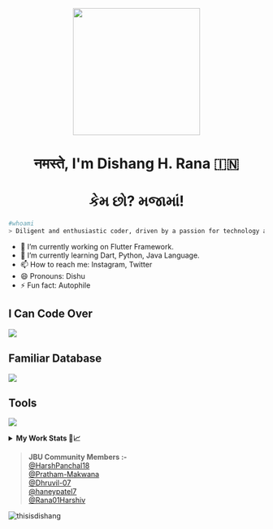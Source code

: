 <p align="center">
  <img src="https://github.com/thisisdishang/thisisdishang/assets/91554337/bd119281-011b-41bb-a008-32fcca7ed75c" height="250"/>
</p>

### <h1 align='center'>नमस्ते, I'm Dishang H. Rana 🇮🇳</h1>
### <h1 align='center'>કેમ છો? મજામાં!</h1>

```bash
#whoami  
> Diligent and enthusiastic coder, driven by a passion for technology and a desire to push the boundaries of innovation and ready for team collaboration. 
```
- 🔭 I’m currently working on Flutter Framework.
- 🌱 I’m currently learning Dart, Python, Java Language.
- 📫 How to reach me: Instagram, Twitter
- 😄 Pronouns: Dishu
- ⚡ Fun fact: Autophile

<!-- >  **I can code over** <br/>
<img src='https://cdn.icon-icons.com/icons2/2108/PNG/512/flutter_icon_130936.png' width='32px'> <img src='https://pbs.twimg.com/profile_images/993555605078994945/Yr-pWI4G.jpg' width='32px'> <img src='https://s3.dualstack.us-east-2.amazonaws.com/pythondotorg-assets/media/community/logos/python-logo-only.png' width='26px'>  <img src='https://logodix.com/logo/1769993.jpg' width='32px'> <img src='https://logodix.com/logo/2122129.png' width='32px'>-->

## I Can Code Over
<p align="left">
  <a href="https://skillicons.dev">
    <img src="https://skillicons.dev/icons?perline=7&i=c,cpp,dart,py,php,java,dotnet" />
  </a>
</p>

## Familiar Database
<p align="left">
  <a href="https://skillicons.dev">
    <img src="https://skillicons.dev/icons?perline=6&i=mysql,sqlite,firebase" />
  </a>
</p>

## Tools
<p align="left">
  <a href="https://skillicons.dev">
    <img src="https://skillicons.dev/icons?perline=7&i=git,github,androidstudio,idea,gradle,anaconda,bash,vscode,visualstudio,flutter,flask,bootstrap" />
  </a>
</p>


<details>
  <summary><b>My Work Stats 👤📈</b></summary>
  
## 💳 GitHub Profile Summary Card
<p align="center">
  <img src="https://github-profile-summary-cards.vercel.app/api/cards/profile-details?username=thisisdishang&theme=chartreuse_dark"/>
</p>
  
## 📟 GitHub Stats
<p align="center">
  <img src="https://github-profile-summary-cards.vercel.app/api/cards/repos-per-language?username=thisisdishang&theme=github_dark"/>
  <img src="https://github-profile-summary-cards.vercel.app/api/cards/most-commit-language?username=thisisdishang&theme=github_dark"/>
</p>
  
<p align="center">
  <img width="46%" src="https://github-readme-stats.vercel.app/api?username=thisisdishang&show_icons=true&theme=midnight-purple" />&nbsp;
  <img width="49%" src="https://github-readme-streak-stats.herokuapp.com/?user=thisisdishang&theme=chartreuse-dark" />
</p>
  
<p align="center">
  <img width="46%" src=https://github-readme-stats.vercel.app/api/top-langs/?username=thisisdishang&layout=donut&hide=roff,MATLAB&langs_count=10&theme=dark&custom_title=Top%20languages>
  <!--<br/><br/>
  <img src="https://github-readme-stats-sigma-five.vercel.app/api/top-langs/?username=thisisdishang&theme=dark&border_radius=15&custom_title=Most-Used-Languages" />-->
</p>

## 📈 Activity Graph
<p align="center">
	<img src="https://github-readme-activity-graph.vercel.app/graph?username=thisisdishang&theme=github-compact"/>
</p>

## 🏆 GitHub Trophies
[![](https://github-profile-trophy.vercel.app/?username=thisisdishang&theme=dracula&no-frame=false&no-bg=false&margin-w=4&row=2&column=9)](https://github-profile-trophy.vercel.app/?username=thisisdishang&theme=dracula&no-frame=false&no-bg=false&margin-w=4&row=2&column=9)
  
</details>

> **JBU Community Members :-**<br/>
  <a href="https://github.com//HarshPanchal18">@HarshPanchal18</a><br/>
  <a href="https://github.com/Pratham-Makwana">@Pratham-Makwana</a><br/>
  <a href="https://github.com//Dhruvil-07">@Dhruvil-07</a><br/>
  <a href="https://github.com/haneypatel7">@haneypatel7</a><br/>
  <a href="https://github.com//Rana01Harshiv">@Rana01Harshiv</a><br/>
  

  
<p align="left"><img src="https://komarev.com/ghpvc/?username=thisisdishang&color=blue&style=for-the-badge" alt="thisisdishang" /></p>

<!--
**thisisdishang/thisisdishang** is a ✨ _special_ ✨ repository because its `README.md` (this file) appears on your GitHub profile.

Here are some ideas to get you started:

- 🔭 I’m currently working on ...
- 🌱 I’m currently learning ...
- 👯 I’m looking to collaborate on ...
- 🤔 I’m looking for help with ...
- 💬 Ask me about ...
- 📫 How to reach me: ...
- 😄 Pronouns: ...
- ⚡ Fun fact: ...
-->
